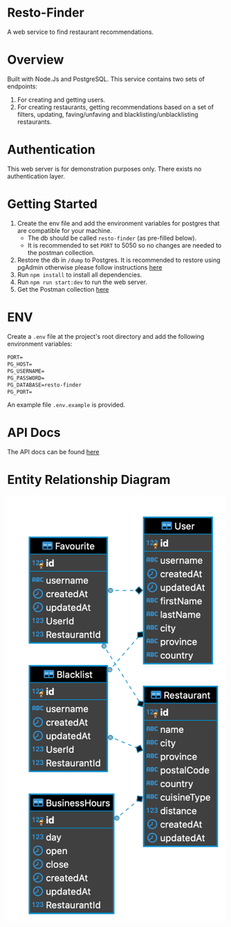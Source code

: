 # Resto-Finder

A web service to find restaurant recommendations.

# Overview

Built with Node.Js and PostgreSQL. This service contains two sets of endpoints:

1. For creating and getting users.
2. For creating restaurants, getting recommendations based on a set of filters, updating, faving/unfaving and blacklisting/unblacklisting restaurants.

# Authentication

This web server is for demonstration purposes only. There exists no authentication layer.

# Getting Started

1. Create the env file and add the environment variables for postgres that are compatible for your machine.
   - The db should be called `resto-finder` (as pre-filled below).
   - It is recommended to set `PORT` to 5050 so no changes are needed to the postman collection.
2. Restore the db in `/dump` to Postgres. It is recommended to restore using pgAdmin otherwise please follow instructions [here](https://stackoverflow.com/questions/2732474/restore-a-postgres-backup-file-using-the-command-line)
3. Run `npm install` to install all dependencies.
4. Run `npm run start:dev` to run the web server.
5. Get the Postman collection [here](https://www.getpostman.com/collections/ab1430cf0d84b863e2a5)

# ENV

Create a `.env` file at the project's root directory and add the following environment variables:

```
PORT=
PG_HOST=
PG_USERNAME=
PG_PASSWORD=
PG_DATABASE=resto-finder
PG_PORT=
```

An example file `.env.example` is provided.

# API Docs

The API docs can be found [here](https://documenter.getpostman.com/view/5644120/SzzdD1Mr?version=latest)

# Entity Relationship Diagram

![alt text](resto_finder_erd.png)
